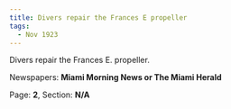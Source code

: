 ```yaml
---  
title: Divers repair the Frances E propeller  
tags:  
  - Nov 1923  
---  
```

  
Divers repair the Frances E. propeller.  
  
Newspapers: **Miami Morning News or The Miami Herald**  
  
Page: **2**, Section: **N/A** 
